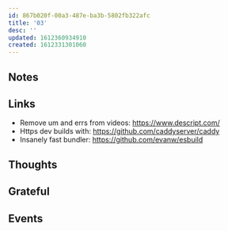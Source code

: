 ```yaml
---
id: 867b020f-00a3-487e-ba3b-5802fb322afc
title: '03'
desc: ''
updated: 1612360934910
created: 1612331301060
---
```


## Notes

## Links

- Remove um and errs from videos: https://www.descript.com/
- Https dev builds with: https://github.com/caddyserver/caddy
- Insanely fast bundler: https://github.com/evanw/esbuild

## Thoughts

## Grateful

## Events
